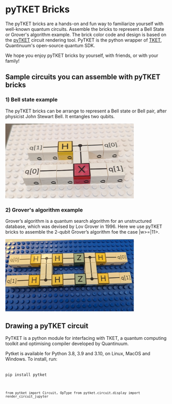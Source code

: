 #  pyTKET Bricks

The pyTKET bricks are a hands-on and fun way to familiarize yourself with well-known quantum circuits. Assemble the bricks to represent a Bell State or Grover's algorithm example. The brick color code and design is based on the [pyTKET](https://cqcl.github.io/pytket/manual/index.html) circuit rendering tool. PyTKET is the python wrapper of [TKET](https://www.quantinuum.com/developers/tket), Quantinuum's open-source quantum SDK. 

We hope you enjoy pyTKET bricks by yourself, with friends, or with your family!


## Sample circuits you can assemble with pyTKET bricks

### 1) Bell state example

The pyTKET bricks can be arrange to represent a Bell state or Bell pair, after physicist John Stewart Bell. It entangles two qubits. 

<img src="Images/Bell.jpg" width="400" >


### 2) Grover's algorithm example

Grover’s algorithm is a quantum search algorithm for an unstructured database, which was devised by Lov Grover in 1996. Here we use pyTKET bricks to assemble the 2-qubit Grover’s algorithm foe the case |w>=|11>.

<img src="Images/Grover.jpg" width="400" >

## Drawing a pyTKET circuit

PyTKET is a python module for interfacing with TKET, a quantum computing toolkit and optimising compiler developed by Quantinuum.

Pytket is available for Python 3.8, 3.9 and 3.10, on Linux, MacOS and Windows. To install, run:

<code>
pip install pytket
<code>

from pytket import Circuit, OpType
from pytket.circuit.display import render_circuit_jupyter
